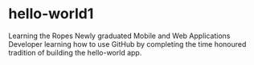 # hello-world1
Learning the Ropes
Newly graduated Mobile and Web Applications Developer learning how to use GitHub by completing the time honoured tradition of building the hello-world app.
